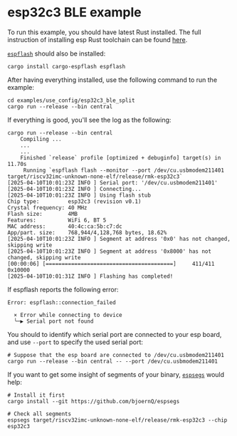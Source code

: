 # esp32c3 BLE example

To run this example, you should have latest Rust installed. The full instruction of installing esp Rust toolchain can be found [here](https://docs.esp-rs.org/book/installation/index.html).

[`espflash`](https://github.com/esp-rs/espflash) should also be installed:

```
cargo install cargo-espflash espflash
```

After having everything installed, use the following command to run the example:

```
cd examples/use_config/esp32c3_ble_split
cargo run --release --bin central
```

If everything is good, you'll see the log as the following:

```shell
cargo run --release --bin central
    Compiling ...
    ...
    ...
    Finished `release` profile [optimized + debuginfo] target(s) in 11.70s
     Running `espflash flash --monitor --port /dev/cu.usbmodem211401 target/riscv32imc-unknown-none-elf/release/rmk-esp32c3`
[2025-04-10T10:01:23Z INFO ] Serial port: '/dev/cu.usbmodem211401'
[2025-04-10T10:01:23Z INFO ] Connecting...
[2025-04-10T10:01:23Z INFO ] Using flash stub
Chip type:         esp32c3 (revision v0.1)
Crystal frequency: 40 MHz
Flash size:        4MB
Features:          WiFi 6, BT 5
MAC address:       40:4c:ca:5b:c7:dc
App/part. size:    768,944/4,128,768 bytes, 18.62%
[2025-04-10T10:01:23Z INFO ] Segment at address '0x0' has not changed, skipping write
[2025-04-10T10:01:23Z INFO ] Segment at address '0x8000' has not changed, skipping write
[00:00:06] [========================================]     411/411     0x10000                                                                                             [2025-04-10T10:01:31Z INFO ] Flashing has completed!
```

If espflash reports the following error:

```
Error: espflash::connection_failed

  × Error while connecting to device
  ╰─▶ Serial port not found
```

You should to identify which serial port are connected to your esp board, and use `--port` to specify the used serial port:

```
# Suppose that the esp board are connected to /dev/cu.usbmodem211401
cargo run --release --bin central -- --port /dev/cu.usbmodem211401
```

If you want to get some insight of segments of your binary, [`espsegs`](https://github.com/bjoernQ/espsegs) would help:

```
# Install it first
cargo install --git https://github.com/bjoernQ/espsegs

# Check all segments
espsegs target/riscv32imc-unknown-none-elf/release/rmk-esp32c3 --chip esp32c3
```